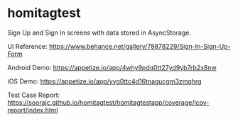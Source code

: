 # homitagtest

Sign Up and Sign In screens with data stored in AsyncStorage.

UI Reference:
https://www.behance.net/gallery/78878229/Sign-In-Sign-Up-Form

Android Demo:
https://appetize.io/app/4why9pdq0tt27yd9yb7rb2x8nw 


iOS Demo:
https://appetize.io/app/yvg0ttc4d16tnagucgm3zmqhrg 


Test Case Report:
https://soorajc.github.io/homitagtest/homitagtestapp/coverage/lcov-report/index.html 

